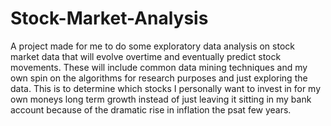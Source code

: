 # Stock-Market-Analysis
A project made for me to do some exploratory data analysis on stock market data that will evolve overtime and eventually predict stock movements. 
These will include common data mining techniques and my own spin on the algorithms for research purposes and just exploring the data. This is to determine which stocks I personally want to invest in for my own moneys long term growth instead of just leaving it sitting in my bank account because of the dramatic rise in inflation the psat few years.

